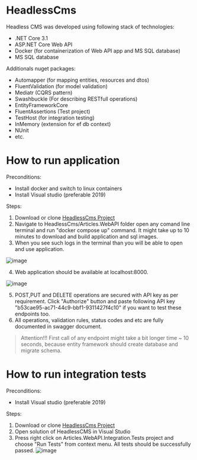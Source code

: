 # HeadlessCms

Headless CMS was developed using following stack of technologies:
  - .NET Core 3.1
  - ASP.NET Core Web API
  - Docker (for containerization of Web API app and MS SQL database)
  - MS SQL database

Additionals nuget packages:
  - Automapper (for mapping entities, resources and dtos)
  - FluentValidation (for model validation)
  - Mediatr (CQRS pattern)
  - Swashbuckle (For describing RESTfull operations)
  - EntityFrameworkCore
  - FluentAssertions (Test project)
  - TestHost (for integration testing)
  - InMemory (extension for ef db context)
  - NUnit
  - etc.

# How to run application
Preconditions:
  - Install docker and switch to linux containers
  - Install Visual studio (preferable 2019)

Steps: 
  1. Download or clone [HeadlessCms Project](https://github.com/Haletski/HeadlessCms.git)
  2. Navigate to HeadlessCms/Articles.WebAPI folder open any comand line terminal and run "docker compose up" command. It might take up to 10 minutes to download and build application and sql images.
  3. When you see such logs in the terminal than you will be able to open and use application.

  ![image](https://user-images.githubusercontent.com/30402551/135578148-4aca3432-57ad-48f0-8878-0471c9c9af4f.png)

  4. Web application should be available at localhost:8000.

  ![image](https://user-images.githubusercontent.com/30402551/135578243-5bdf03ec-152f-45aa-965b-24ca2b65e6d0.png)

  5. POST,PUT and DELETE operations are secured with API key as per requirement. Click "Authorize" button and paste following API key "b53cae95-ac71-44c9-bbf1-9311427f4c10" if you want to test these endpoints too.
  6. All operations, validation rules, status codes and etc are fully documented in swagger document.
  > Attention!!! First call of any endpoint might take a bit longer time ~ 10 seconds, because entity framework should create database and migrate schema.

# How to run integration tests
Preconditions:
  - Install Visual studio (preferable 2019)

Steps:
  1. Download or clone [HeadlessCms Project](https://github.com/Haletski/HeadlessCms.git)
  2. Open solution of HeadlessCMS in Visual Studio
  3. Press right click on Articles.WebAPI.Integration.Tests project and choose "Run Tests" from context menu. All tests should be successfully passed.
  ![image](https://user-images.githubusercontent.com/30402551/135579251-875d188e-836e-420b-9715-cb1839c91486.png)
